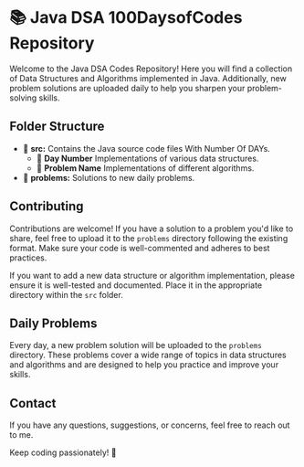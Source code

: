 <!DOCTYPE html>
<html lang="en">
<head>
    <meta charset="UTF-8">
    <meta name="viewport" content="width=device-width, initial-scale=1.0">
</head>
<body>
    <h1>📚 Java DSA 100DaysofCodes Repository</h1>
    <p>Welcome to the Java DSA Codes Repository! Here you will find a collection of Data Structures and Algorithms implemented in Java. Additionally, new problem solutions are uploaded daily to help you sharpen your problem-solving skills.</p>

<h2>Folder Structure</h2>
    <ul>
        <li>📁 <strong>src:</strong> Contains the Java source code files With Number Of DAYs.
            <ul>
        <li>📁 <strong>Day Number</strong> Implementations of various data structures.</li>
        <li>📁 <strong>Problem Name</strong> Implementations of different algorithms.</li>
            </ul>
        </li>
        <li>📁 <strong>problems:</strong> Solutions to new daily problems.</li>
    </ul>

<h2>Contributing</h2>
    <p>Contributions are welcome! If you have a solution to a problem you'd like to share, feel free to upload it to the <code>problems</code> directory following the existing format. Make sure your code is well-commented and adheres to best practices.</p>
    <p>If you want to add a new data structure or algorithm implementation, please ensure it is well-tested and documented. Place it in the appropriate directory within the <code>src</code> folder.</p>

 <h2>Daily Problems</h2>
    <p>Every day, a new problem solution will be uploaded to the <code>problems</code> directory. These problems cover a wide range of topics in data structures and algorithms and are designed to help you practice and improve your skills.</p>

<h2>Contact</h2>
    <p>If you have any questions, suggestions, or concerns, feel free to reach out to me.</p>

<p>Keep coding passionately! 🚀</p>
</body>
</html>
